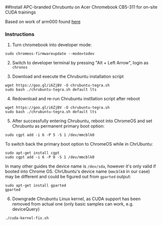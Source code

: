 ##Install APC-branded Chrubuntu on Acer Chromebook CB5-311 for on-site CUDA trainings

Based on work of arm000 found [here](http://www.reddit.com/r/chrubuntu/comments/2hhb31/chrubuntu_on_acer_chromebook_13/)

### Instructions

1. Turn chromebook into developer mode:

```
sudo chromeos-firmwareupdate --mode=todev
```

2. Switch to developer terminal by pressing "Alt + Left Arrow", login as `chronos`

3. Download and execute the Chrubuntu installation script

```
wget https://goo.gl/i6ZjBV -O chrubuntu-tegra.sh
sudo bash ./chrubuntu-tegra.sh default lts
```

4. Redownload and re-run Chrubuntu instllation script after reboot

```
wget https://goo.gl/i6ZjBV -O chrubuntu-tegra.sh
sudo bash ./chrubuntu-tegra.sh default lts
```

5. After successfully entering Chrubuntu, reboot into ChromeOS and set Chrubuntu as permanent primary boot option:

```
sudo cgpt add -i 6 -P 5 -S 1 /dev/mmcblk0
```

To switch back the primary boot option to ChromeOS while in ChrUbuntu:

```
sudo apt-get install cgpt
sudo cgpt add -i 6 -P 0 -S 1 /dev/mmcblk0
```

In many other guides the device name is `/dev/sda`, however it's only valid if booted into Chrome OS. ChrUbuntu's device name (`mmcblk0` in our case) may be different and could be figured out from `gparted` output:

```
sudo apt-get install gparted
gparted
```

6. Downgrade Chrubuntu Linux kernel, as CUDA support has been removed from actual one (only basic samples can work, e.g. deviceQuery)

```
./cuda-kernel-fix.sh
```
